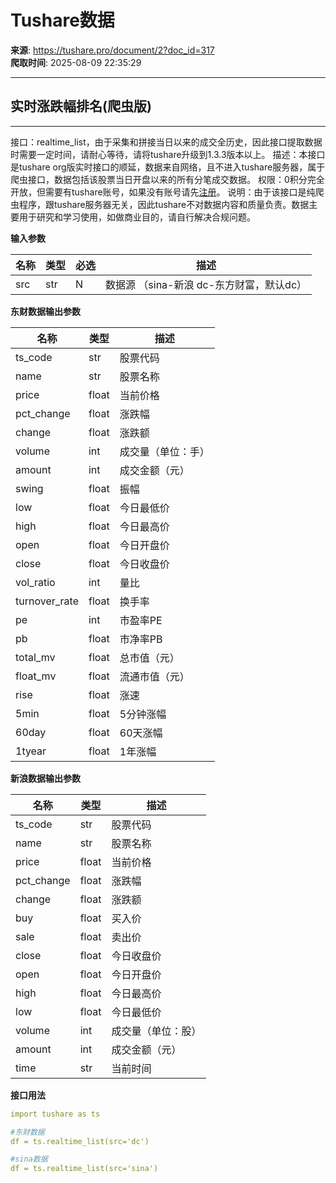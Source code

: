 # Tushare数据

**来源**: https://tushare.pro/document/2?doc_id=317  
**爬取时间**: 2025-08-09 22:35:29

---

## 实时涨跌幅排名(爬虫版)

---

接口：realtime\_list，由于采集和拼接当日以来的成交全历史，因此接口提取数据时需要一定时间，请耐心等待，请将tushare升级到1.3.3版本以上。
描述：本接口是tushare org版实时接口的顺延，数据来自网络，且不进入tushare服务器，属于爬虫接口，数据包括该股票当日开盘以来的所有分笔成交数据。
权限：0积分完全开放，但需要有tushare账号，如果没有账号请先[注册](https://tushare.pro/register)。
说明：由于该接口是纯爬虫程序，跟tushare服务器无关，因此tushare不对数据内容和质量负责。数据主要用于研究和学习使用，如做商业目的，请自行解决合规问题。

**输入参数**

| 名称 | 类型 | 必选 | 描述 |
| --- | --- | --- | --- |
| src | str | N | 数据源 （sina-新浪 dc-东方财富，默认dc） |

**东财数据输出参数**

| 名称 | 类型 | 描述 |
| --- | --- | --- |
| ts\_code | str | 股票代码 |
| name | str | 股票名称 |
| price | float | 当前价格 |
| pct\_change | float | 涨跌幅 |
| change | float | 涨跌额 |
| volume | int | 成交量（单位：手） |
| amount | int | 成交金额（元） |
| swing | float | 振幅 |
| low | float | 今日最低价 |
| high | float | 今日最高价 |
| open | float | 今日开盘价 |
| close | float | 今日收盘价 |
| vol\_ratio | int | 量比 |
| turnover\_rate | float | 换手率 |
| pe | int | 市盈率PE |
| pb | float | 市净率PB |
| total\_mv | float | 总市值（元） |
| float\_mv | float | 流通市值（元） |
| rise | float | 涨速 |
| 5min | float | 5分钟涨幅 |
| 60day | float | 60天涨幅 |
| 1tyear | float | 1年涨幅 |

**新浪数据输出参数**

| 名称 | 类型 | 描述 |
| --- | --- | --- |
| ts\_code | str | 股票代码 |
| name | str | 股票名称 |
| price | float | 当前价格 |
| pct\_change | float | 涨跌幅 |
| change | float | 涨跌额 |
| buy | float | 买入价 |
| sale | float | 卖出价 |
| close | float | 今日收盘价 |
| open | float | 今日开盘价 |
| high | float | 今日最高价 |
| low | float | 今日最低价 |
| volume | int | 成交量（单位：股） |
| amount | int | 成交金额（元） |
| time | str | 当前时间 |

**接口用法**

```yaml
import tushare as ts

#东财数据
df = ts.realtime_list(src='dc')

#sina数据
df = ts.realtime_list(src='sina')
```
